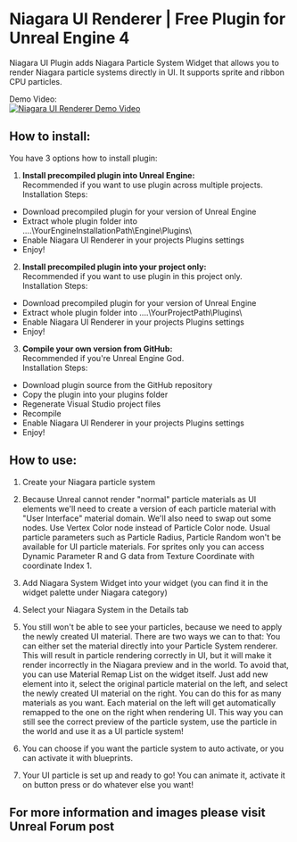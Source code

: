 # Niagara UI Renderer | Free Plugin for Unreal Engine 4

Niagara UI Plugin adds Niagara Particle System Widget that allows you to render Niagara particle systems directly in UI. It supports sprite and ribbon CPU particles.

Demo Video:  
[![Niagara UI Renderer Demo Video](http://img.youtube.com/vi/iFa40Sf4QPA/0.jpg)](http://www.youtube.com/watch?v=iFa40Sf4QPA "Niagara UI Renderer Demo")



## How to install:

You have 3 options how to install plugin:

1. **Install precompiled plugin into Unreal Engine:**  
Recommended if you want to use plugin across multiple projects.  
Installation Steps:  
* Download precompiled plugin for your version of Unreal Engine  
* Extract whole plugin folder into ..\..\YourEngineInstallationPath\Engine\Plugins\  
* Enable Niagara UI Renderer in your projects Plugins settings  
* Enjoy!

2. **Install precompiled plugin into your project only:**  
Recommended if you want to use plugin in this project only.  
Installation Steps:  
* Download precompiled plugin for your version of Unreal Engine  
* Extract whole plugin folder into ..\..\YourProjectPath\Plugins\  
* Enable Niagara UI Renderer in your projects Plugins settings  
* Enjoy!

3. **Compile your own version from GitHub:**  
Recommended if you're Unreal Engine God.  
Installation Steps:  
* Download plugin source from the GitHub repository  
* Copy the plugin into your plugins folder  
* Regenerate Visual Studio project files  
* Recompile  
* Enable Niagara UI Renderer in your projects Plugins settings  
* Enjoy!



## How to use:  
1. Create your Niagara particle system

2. Because Unreal cannot render "normal" particle materials as UI elements we'll need to create a version of each particle material with "User Interface" material domain. We'll also need to swap out some nodes. Use Vertex Color node instead of Particle Color node. Usual particle parameters such as Particle Radius, Particle Random won't be available for UI particle materials. For sprites only you can access Dynamic Parameter R and G data from Texture Coordinate with coordinate Index 1.

3. Add Niagara System Widget into your widget (you can find it in the widget palette under Niagara category)

4. Select your Niagara System in the Details tab

5. You still won't be able to see your particles, because we need to apply the newly created UI material. There are two ways we can to that: You can either set the material directly into your Particle System renderer. This will result in particle rendering correctly in UI, but it will make it render incorrectly in the Niagara preview and in the world. To avoid that, you can use Material Remap List on the widget itself. Just add new element into it, select the original particle material on the left, and select the newly created UI material on the right. You can do this for as many materials as you want. Each material on the left will get automatically remapped to the one on the right when rendering UI. This way you can still see the correct preview of the particle system, use the particle in the world and use it as a UI particle system!

6. You can choose if you want the particle system to auto activate, or you can activate it with blueprints.

7. Your UI particle is set up and ready to go! You can animate it, activate it on button press or do whatever else you want!



## For more information and images please visit Unreal Forum post
